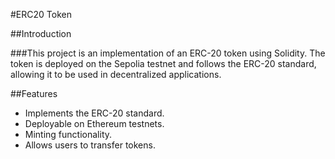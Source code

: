 #ERC20 Token 

##Introduction

###This project is an implementation of an ERC-20 token using Solidity. The token is deployed on the Sepolia testnet and follows the ERC-20 standard, allowing it to be used in decentralized applications.

##Features

- Implements the ERC-20 standard.
- Deployable on Ethereum testnets.
- Minting functionality.
- Allows users to transfer tokens.